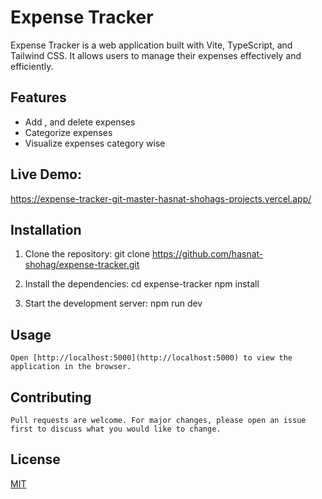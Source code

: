 # Expense Tracker

Expense Tracker is a web application built with Vite, TypeScript, and Tailwind CSS. It allows users to manage their expenses effectively and efficiently.

## Features

- Add , and delete expenses
- Categorize expenses
- Visualize expenses category wise

## Live Demo:

https://expense-tracker-git-master-hasnat-shohags-projects.vercel.app/

## Installation

1. Clone the repository:
   git clone https://github.com/hasnat-shohag/expense-tracker.git

2. Install the dependencies:
   cd expense-tracker npm install

3. Start the development server:
   npm run dev

## Usage

    Open [http://localhost:5000](http://localhost:5000) to view the application in the browser.

## Contributing

    Pull requests are welcome. For major changes, please open an issue first to discuss what you would like to change.

## License

[MIT](https://choosealicense.com/licenses/mit/)
